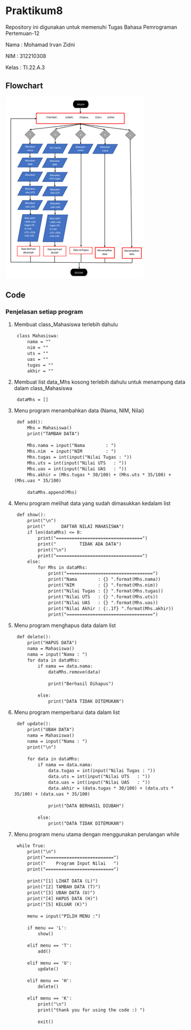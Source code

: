 # Praktikum8

Repository ini digunakan untuk memenuhi Tugas Bahasa Pemrograman Pertemuan-12

Nama    : Mohamad Irvan Zidni

NIM     : 312210308

Kelas   : TI.22.A.3

## Flowchart

![Img](Foto/Flowchart%20Tugas%201.png)

## Code
### Penjelasan setiap program

1. Membuat class_Mahasiswa terlebih dahulu
        
        class Mahasiswa:
            nama = ""
            nim = ""
            uts = ""
            uas = ""
            tugas = ""
            akhir = ""

2. Membuat list data_Mhs kosong terlebih dahulu untuk menampung data dalam class_Mahasiswa
        
        dataMhs = []

3. Menu program menambahkan data (Nama, NIM, Nilai)

        def add():
            Mhs = Mahasiswa()
            print("TAMBAH DATA")

            Mhs.nama = input("Nama        : ")
            Mhs.nim  = input("NIM         : ")
            Mhs.tugas = int(input("Nilai Tugas : "))
            Mhs.uts = int(input("Nilai UTS   : "))
            Mhs.uas = int(input("Nilai UAS   : "))
            Mhs.akhir = (Mhs.tugas * 30/100) + (Mhs.uts * 35/100) + (Mhs.uas * 35/100)

            dataMhs.append(Mhs)
    
4. Menu program melihat data yang sudah dimasukkan kedalam list

        def show():
            print("\n")
            print("      DAFTAR NILAI MAHASISWA")
            if len(dataMhs) <= 0:
                print("=================================")
                print("         TIDAK ADA DATA")
                print("\n")
                print("=================================")
            else:
                for Mhs in dataMhs:
                    print("=================================")
                    print("Nama        : {} ".format(Mhs.nama))
                    print("NIM         : {} ".format(Mhs.nim))
                    print("Nilai Tugas : {} ".format(Mhs.tugas))
                    print("Nilai UTS   : {} ".format(Mhs.uts))
                    print("Nilai UAS   : {} ".format(Mhs.uas))
                    print("Nilai Akhir : {:.1f} ".format(Mhs.akhir))
                    print("=================================")

5. Menu program menghapus data dalam list

        def delete():
            print("HAPUS DATA")
            nama = Mahasiswa()
            nama = input("Nama : ")
            for data in dataMhs:
                if nama == data.nama:
                    dataMhs.remove(data)

                    print("Berhasil Dihapus")
            
                else:
                    print("DATA TIDAK DITEMUKAN")

6. Menu program memperbarui data dalam list

        def update():
            print("UBAH DATA")
            nama = Mahasiswa()
            nama = input("Nama : ")
            print("\n")

            for data in dataMhs:
                if nama == data.nama:
                    data.tugas = int(input("Nilai Tugas : "))
                    data.uts = int(input("Nilai UTS   : "))
                    data.uas = int(input("Nilai UAS   : "))
                    data.akhir = (data.tugas * 30/100) + (data.uts * 35/100) + (data.uas * 35/100)

                    print("DATA BERHASIL DIUBAH")

                else:
                    print("DATA TIDAK DITEMUKAN")
7. Menu program menu utama dengan menggunakan perulangan while

        while True:
            print("\n")
            print("==========================")
            print("    Program Input Nilai   ")
            print("==========================")

            print("[1] LIHAT DATA (L)")
            print("[2] TAMBAH DATA (T)")
            print("[3] UBAH DATA (U)")
            print("[4] HAPUS DATA (H)")
            print("[5] KELUAR (K)")

            menu = input("PILIH MENU :")

            if menu == 'L':
                show()

            elif menu == 'T':
                add()
            
            elif menu == 'U':
                update()
            
            elif menu == 'H':
                delete()
            
            elif menu == 'K':
                print("\n")
                print("thank you for using the code :) ")

                exit()
